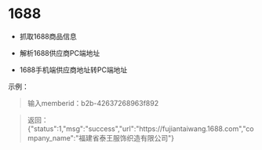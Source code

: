 # 1688

- 抓取1688商品信息

- 解析1688供应商PC端地址

- 1688手机端供应商地址转PC端地址


示例：
> 输入memberid：b2b-42637268963f892

> 返回：{"status":1,"msg":"success","url":"https:\/\/fujiantaiwang.1688.com","company_name":"福建省泰王服饰织造有限公司"} 
